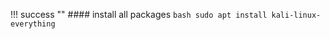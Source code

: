 !!! success ""
    #### install all packages
    ```bash
    sudo apt install kali-linux-everything
    ```

